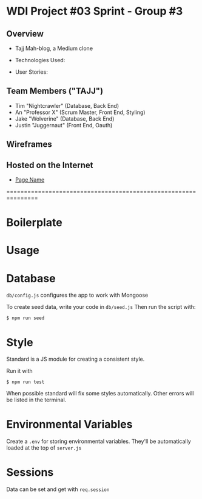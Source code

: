# WDI Project #03 Sprint - Group #3

## Overview

- Tajj Mah-blog, a Medium clone

- Technologies Used: 

- User Stories: 


## Team Members ("TAJJ")

- Tim "Nightcrawler" (Database, Back End)
- An "Professor X" (Scrum Master, Front End, Styling)
- Jake "Wolverine" (Database, Back End) 
- Justin "Juggernaut" (Front End, Oauth)

## Wireframes


## Hosted on the Internet
- [Page Name](http://url)


===============================================================
# Boilerplate

# Usage

# Database

`db/config.js` configures the app to work with Mongoose

To create seed data, write your code in `db/seed.js`
Then run the script with:

```
$ npm run seed
```

# Style

Standard is a JS module for creating a consistent style.

Run it with 

```
$ npm run test
```

When possible standard will fix some styles automatically.
Other errors will be listed in the terminal.

# Environmental Variables

Create a `.env` for storing environmental variables. 
They'll be automatically loaded at the top of `server.js`

# Sessions

Data can be set and get with `req.session`



